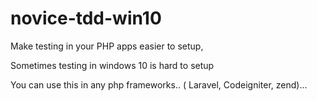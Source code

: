 # novice-tdd-win10
Make testing in your PHP apps easier to setup,


Sometimes testing in windows 10 is hard to setup

You can use this in any php frameworks.. ( Laravel, Codeigniter, zend)... 

